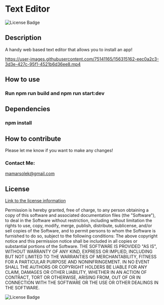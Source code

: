 # Text Editor 

![License Badge](https://img.shields.io/badge/license-MIT-green.svg)

## Description
A handy web based text editor that allows you to install an app! 


https://user-images.githubusercontent.com/75141165/156315162-eec0a2c3-3d3e-427c-95f1-4521b6d36ee8.mp4



## How to use
### Run npm run build and  npm run start:dev

## Dependencies
### npm install

## How to contribute
Please let me know if you want to make any changes!

### Contact Me:
mamarsolek@gmail.com 




## License
[Link to the license information](https://opensource.org/licenses/MIT)

Permission is hereby granted, free of charge, to any person obtaining a copy of this software and associated documentation files (the "Software"), to deal in the Software without restriction, including without limitation the rights to use, copy, modify, merge, publish, distribute, sublicense, and/or sell copies of the Software, and to permit persons to whom the Software is furnished to do so, subject to the following conditions: 
The above copyright notice and this permission notice shall be included in all copies or substantial portions of the Software. 
 THE SOFTWARE IS PROVIDED "AS IS", WITHOUT WARRANTY OF ANY KIND, EXPRESS OR IMPLIED, INCLUDING BUT NOT LIMITED TO THE WARRANTIES OF MERCHANTABILITY, FITNESS FOR A PARTICULAR PURPOSE AND NONINFRINGEMENT. IN NO EVENT SHALL THE AUTHORS OR COPYRIGHT HOLDERS BE LIABLE FOR ANY CLAIM, DAMAGES OR OTHER LIABILITY, WHETHER IN AN ACTION OF CONTRACT, TORT OR OTHERWISE, ARISING FROM, OUT OF OR IN CONNECTION WITH THE SOFTWARE OR THE USE OR OTHER DEALINGS IN THE SOFTWARE.

![License Badge](https://img.shields.io/badge/license-MIT-green.svg)
